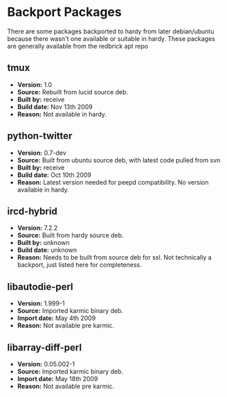 # Backport Packages

There are some packages backported to hardy from later debian/ubuntu because
there wasn't one available or suitable in hardy. These packages are generally
available from the redbrick apt repo

## tmux

- **Version:** 1.0
- **Source:** Rebuilt from lucid source deb.
- **Built by:** receive
- **Build date:** Nov 13th 2009
- **Reason:** Not available in hardy.

## python-twitter

- **Version:** 0.7-dev
- **Source:** Built from ubuntu source deb, with latest code pulled from svn
- **Built by:** receive
- **Build date:** Oct 10th 2009
- **Reason:** Latest version needed for peepd compatibility. No version
  available in hardy.

## ircd-hybrid

- **Version:** 7.2.2
- **Source:** Built from hardy source deb.
- **Built by:** unknown
- **Build date:** unknown
- **Reason:** Needs to be built from source deb for ssl. Not technically a
  backport, just listed here for completeness.

## libautodie-perl

- **Version:** 1.999-1
- **Source:** Imported karmic binary deb.
- **Import date:** May 4th 2009
- **Reason:** Not available pre karmic.

## libarray-diff-perl

- **Version:** 0.05.002-1
- **Source:** Imported karmic binary deb.
- **Import date:** May 18th 2009
- **Reason:** Not available pre karmic.
